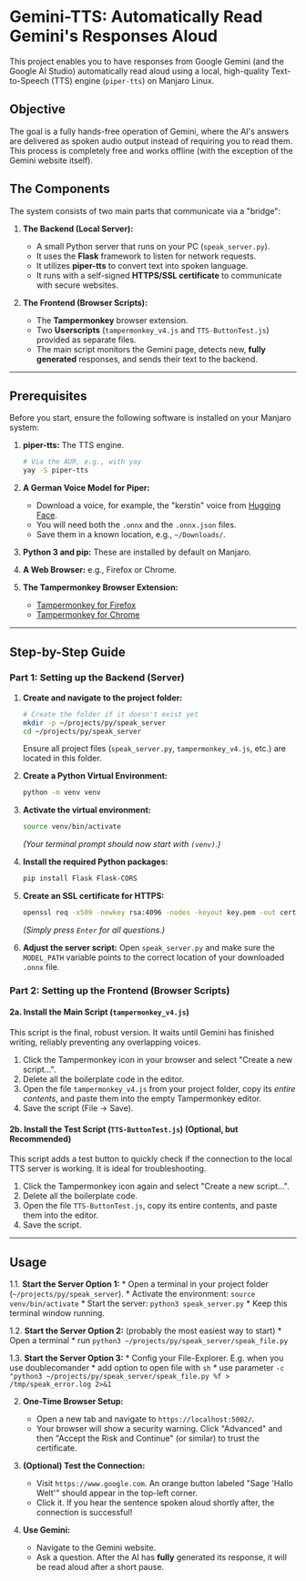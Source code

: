 # Gemini-TTS: Automatically Read Gemini's Responses Aloud

This project enables you to have responses from Google Gemini (and the Google AI Studio) automatically read aloud using a local, high-quality Text-to-Speech (TTS) engine (`piper-tts`) on Manjaro Linux.

## Objective

The goal is a fully hands-free operation of Gemini, where the AI's answers are delivered as spoken audio output instead of requiring you to read them. This process is completely free and works offline (with the exception of the Gemini website itself).

## The Components

The system consists of two main parts that communicate via a "bridge":

1.  **The Backend (Local Server):**
    *   A small Python server that runs on your PC (`speak_server.py`).
    *   It uses the **Flask** framework to listen for network requests.
    *   It utilizes **piper-tts** to convert text into spoken language.
    *   It runs with a self-signed **HTTPS/SSL certificate** to communicate with secure websites.

2.  **The Frontend (Browser Scripts):**
    *   The **Tampermonkey** browser extension.
    *   Two **Userscripts** (`tampermonkey_v4.js` and `TTS-ButtonTest.js`) provided as separate files.
    *   The main script monitors the Gemini page, detects new, **fully generated** responses, and sends their text to the backend.

---

## Prerequisites

Before you start, ensure the following software is installed on your Manjaro system:

1.  **piper-tts:** The TTS engine.
    ```bash
    # Via the AUR, e.g., with yay
    yay -S piper-tts
    ```

2.  **A German Voice Model for Piper:**
    *   Download a voice, for example, the "kerstin" voice from [Hugging Face](https://huggingface.co/rhasspy/piper-voices/tree/main/de/de_DE/kerstin/low).
    *   You will need both the `.onnx` and the `.onnx.json` files.
    *   Save them in a known location, e.g., `~/Downloads/`.

3.  **Python 3 and pip:** These are installed by default on Manjaro.

4.  **A Web Browser:** e.g., Firefox or Chrome.

5.  **The Tampermonkey Browser Extension:**
    *   [Tampermonkey for Firefox](https://addons.mozilla.org/en-US/firefox/addon/tampermonkey/)
    *   [Tampermonkey for Chrome](https://chrome.google.com/webstore/detail/tampermonkey/dhdgffkkebhmkfjojejmpbldmpobfkfo)

---

## Step-by-Step Guide

### Part 1: Setting up the Backend (Server)

1.  **Create and navigate to the project folder:**
    ```bash
    # Create the folder if it doesn't exist yet
    mkdir -p ~/projects/py/speak_server
    cd ~/projects/py/speak_server
    ```
    Ensure all project files (`speak_server.py`, `tampermonkey_v4.js`, etc.) are located in this folder.

2.  **Create a Python Virtual Environment:**
    ```bash
    python -m venv venv
    ```

3.  **Activate the virtual environment:**
    ```bash
    source venv/bin/activate
    ```
    *(Your terminal prompt should now start with `(venv)`.)*

4.  **Install the required Python packages:**
    ```bash
    pip install Flask Flask-CORS
    ```

5.  **Create an SSL certificate for HTTPS:**
    ```bash
    openssl req -x509 -newkey rsa:4096 -nodes -keyout key.pem -out cert.pem -days 365
    ```
    *(Simply press `Enter` for all questions.)*

6.  **Adjust the server script:**
    Open `speak_server.py` and make sure the `MODEL_PATH` variable points to the correct location of your downloaded `.onnx` file.

### Part 2: Setting up the Frontend (Browser Scripts)

#### 2a. Install the Main Script (`tampermonkey_v4.js`)

This script is the final, robust version. It waits until Gemini has finished writing, reliably preventing any overlapping voices.

1.  Click the Tampermonkey icon in your browser and select "Create a new script...".
2.  Delete all the boilerplate code in the editor.
3.  Open the file `tampermonkey_v4.js` from your project folder, copy its *entire contents*, and paste them into the empty Tampermonkey editor.
4.  Save the script (File -> Save).

#### 2b. Install the Test Script (`TTS-ButtonTest.js`) (Optional, but Recommended)

This script adds a test button to quickly check if the connection to the local TTS server is working. It is ideal for troubleshooting.

1.  Click the Tampermonkey icon again and select "Create a new script...".
2.  Delete all the boilerplate code.
3.  Open the file `TTS-ButtonTest.js`, copy its entire contents, and paste them into the editor.
4.  Save the script.

---

## Usage

1.1.  **Start the Server Option 1:**
    *   Open a terminal in your project folder (`~/projects/py/speak_server`).
    *   Activate the environment: `source venv/bin/activate`
    *   Start the server: `python3 speak_server.py`
    *   Keep this terminal window running.

1.2.  **Start the Server Option 2:** (probably the most easiest way to start)
    *   Open a terminal 
    *   run `python3 ~/projects/py/speak_server/speak_file.py`

1.3.  **Start the Server Option 3:**
    *   Config your File-Explorer. E.g. when you use doublecomander
    *   add option to open file with `sh`
    *   use parameter `-c "python3 ~/projects/py/speak_server/speak_file.py %f > /tmp/speak_error.log 2>&1`
    
2.  **One-Time Browser Setup:**
    *   Open a new tab and navigate to `https://localhost:5002/`.
    *   Your browser will show a security warning. Click "Advanced" and then "Accept the Risk and Continue" (or similar) to trust the certificate.

3.  **(Optional) Test the Connection:**
    *   Visit `https://www.google.com`. An orange button labeled "Sage 'Hallo Welt'" should appear in the top-left corner.
    *   Click it. If you hear the sentence spoken aloud shortly after, the connection is successful!

4.  **Use Gemini:**
    *   Navigate to the Gemini website.
    *   Ask a question. After the AI has **fully** generated its response, it will be read aloud after a short pause.

